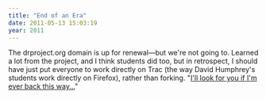 ```yaml
---
title: "End of an Era"
date: 2011-05-13 15:03:19
year: 2011
---
```

The drproject.org domain is up for renewal&mdash;but we're not going to. Learned a lot from the project, and I think students did too, but in retrospect, I should have just put everyone to work directly on Trac (the way David Humphrey's students work directly on Firefox), rather than forking.  "<a href="http://www.youtube.com/watch?v=OC1EkeCBtzM">I'll look for you if I'm ever back this way...</a>"
